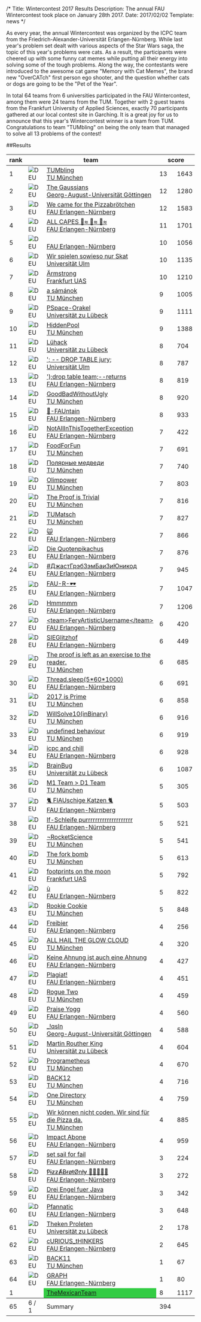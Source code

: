 /*
Title: Wintercontest 2017 Results
Description: The annual FAU Wintercontest took place on January 28th 2017.
Date: 2017/02/02
Template: news
*/

As every year, the annual Wintercontest was organized by the ICPC team from the Friedrich-Alexander-Universität Erlangen-Nürnberg. While last year's problem set dealt with various aspects of the Star Wars saga, the topic of this year's problems were cats. As a result, the participants were cheered up with some funny cat memes while putting all their energy into solving some of the tough problems. Along the way, the contestants were introduced to the awesome cat game "Memory with Cat Memes", the brand new "OverCATch" first person ego shooter, and the question whether cats or dogs are going to be the "Pet of the Year".

In total 64 teams from 6 universities participated in the FAU Wintercontest, among them were 24 teams from the TUM. Together with 2 guest teams from the Frankfurt University of Applied Sciences, exactly 70 participants gathered at our local contest site in Garching. It is a great joy for us to announce that this year's Wintercontest winner is a team from TUM. Congratulations to team "TUMbling" on being the only team that managed to solve all 13 problems of the contest!


##Results

<table class="scoreboard">
<colgroup><col id="scorerank" /><col id="scoreaffil" /><col id="scoreteamname" /></colgroup><colgroup><col id="scoresolv" /><col id="scoretotal" /></colgroup>
<colgroup><col class="scoreprob" /><col class="scoreprob" /><col class="scoreprob" /><col class="scoreprob" /><col class="scoreprob" /><col class="scoreprob" /><col class="scoreprob" /><col class="scoreprob" /><col class="scoreprob" /><col class="scoreprob" /><col class="scoreprob" /><col class="scoreprob" /><col class="scoreprob" /></colgroup>
<thead>
<tr class="scoreheader"><th title="rank" scope="col">rank</th><th title="team name" scope="col" colspan="2">team</th><th title="# solved / penalty time" colspan="2" scope="col">score</th>
<th title="problem 'HEIZLUEFTERPARTY'" scope="col"><a href="problem.php?id=21">A <div class="circle" style="background: #ff8af7;"></div></a></th><th title="problem 'CATS AND YARN'" scope="col"><a href="problem.php?id=23">B <div class="circle" style="background: #5cff33;"></div></a></th><th title="problem 'MEMORY'" scope="col"><a href="problem.php?id=24">C <div class="circle" style="background: #1a5c1a;"></div></a></th><th title="problem 'MOVIE'" scope="col"><a href="problem.php?id=25">D <div class="circle" style="background: #784925;"></div></a></th><th title="problem 'FEEDCATS'" scope="col"><a href="problem.php?id=20">E <div class="circle" style="background: #1921ff;"></div></a></th><th title="problem 'ONEKO'" scope="col"><a href="problem.php?id=26">F <div class="circle" style="background: #ff9580;"></div></a></th><th title="problem 'JOY OF CATS'" scope="col"><a href="problem.php?id=28">G <div class="circle" style="background: #fff826;"></div></a></th><th title="problem 'PET RIVALRY'" scope="col"><a href="problem.php?id=17">H <div class="circle" style="background: white;"></div></a></th><th title="problem 'BRIDGE'" scope="col"><a href="problem.php?id=16">I <div class="circle" style="background: red;"></div></a></th><th title="problem 'CAT IDENTIFICATION'" scope="col"><a href="problem.php?id=19">J <div class="circle" style="background: black;"></div></a></th><th title="problem 'PLAYOFTHEGAME'" scope="col"><a href="problem.php?id=27">K <div class="circle" style="background: #ff9e0d;"></div></a></th><th title="problem 'HYPERLOOP'" scope="col"><a href="problem.php?id=22">L <div class="circle" style="background: #cfcfcf;"></div></a></th><th title="problem 'CONSEQUENCES'" scope="col"><a href="problem.php?id=18">M <div class="circle" style="background: #2d1fad;"></div></a></th></tr>
</thead>

<tbody>
<tr class="sortorderswitch" id="team:153"><td class="scorepl">1</td><td class="scoreaf"> <img src="https://judge.in.tum.de/gcpc/images/countries/DEU.png" alt="DEU" title="DEU" /></td><td class="scoretn"><a href="team.php?id=153">TUMbling<br /><span class="univ">TU München</span></a></td><td class="scorenc">13</td><td class="scorett">1643</td><td class="score_correct">1/31</td><td class="score_correct">3/166</td><td class="score_correct score_first">1/220</td><td class="score_correct">1/18</td><td class="score_correct">1/61</td><td class="score_correct">2/13</td><td class="score_correct score_first">2/109</td><td class="score_correct">1/5</td><td class="score_correct">1/249</td><td class="score_correct score_first">1/26</td><td class="score_correct">5/158</td><td class="score_correct score_first">1/287</td><td class="score_correct">1/140</td></tr>
<tr id="team:139"><td class="scorepl">2</td><td class="scoreaf"> <img src="https://judge.in.tum.de/gcpc/images/countries/DEU.png" alt="DEU" title="DEU" /></td><td class="scoretn"><a href="team.php?id=139">The Gaussians<br /><span class="univ">Georg-August-Universität Göttingen</span></a></td><td class="scorenc">12</td><td class="scorett">1280</td><td class="score_correct">1/33</td><td class="score_correct">1/139</td><td class="score_correct">1/276</td><td class="score_correct">1/15</td><td class="score_correct">1/59</td><td class="score_correct">1/23</td><td class="score_correct">2/112</td><td class="score_correct">4/22</td><td class="score_correct score_first">1/180</td><td class="score_correct">1/44</td><td class="score_correct">1/228</td><td class="score_neutral">0</td><td class="score_correct">1/69</td></tr>
<tr id="team:116"><td class="scorepl">3</td><td class="scoreaf"> <img src="https://judge.in.tum.de/gcpc/images/countries/DEU.png" alt="DEU" title="DEU" /></td><td class="scoretn"><a href="team.php?id=116">We came for the Pizzabrötchen<br /><span class="univ">FAU Erlangen-Nürnberg</span></a></td><td class="scorenc">12</td><td class="scorett">1583</td><td class="score_correct">1/84</td><td class="score_correct">1/190</td><td class="score_correct">1/284</td><td class="score_correct">1/18</td><td class="score_correct">1/128</td><td class="score_correct">2/44</td><td class="score_correct">1/147</td><td class="score_correct">2/9</td><td class="score_correct">1/298</td><td class="score_correct">1/62</td><td class="score_correct score_first">4/123</td><td class="score_neutral">0</td><td class="score_correct">1/96</td></tr>
<tr id="team:128"><td class="scorepl">4</td><td class="scoreaf"> <img src="https://judge.in.tum.de/gcpc/images/countries/DEU.png" alt="DEU" title="DEU" /></td><td class="scoretn"><a href="team.php?id=128">ALL CAPES 🚶≈ 🚶≈ 🚶≈<br /><span class="univ">FAU Erlangen-Nürnberg</span></a></td><td class="scorenc">11</td><td class="scorett">1701</td><td class="score_correct">2/69</td><td class="score_correct">1/212</td><td class="score_neutral">0</td><td class="score_correct">1/11</td><td class="score_correct">2/184</td><td class="score_correct">5/79</td><td class="score_correct">1/163</td><td class="score_correct">2/6</td><td class="score_correct">1/270</td><td class="score_correct">1/86</td><td class="score_correct">5/232</td><td class="score_neutral">0</td><td class="score_correct">1/169</td></tr>
<tr id="team:185"><td class="scorepl">5</td><td class="scoreaf"> <img src="https://judge.in.tum.de/gcpc/images/countries/DEU.png" alt="DEU" title="DEU" /></td><td class="scoretn"><a href="team.php?id=185"> <br /><span class="univ">FAU Erlangen-Nürnberg</span></a></td><td class="scorenc">10</td><td class="scorett">1056</td><td class="score_correct">1/55</td><td class="score_correct">1/143</td><td class="score_neutral">0</td><td class="score_correct">1/16</td><td class="score_correct">1/113</td><td class="score_correct">1/14</td><td class="score_correct">1/179</td><td class="score_correct">1/24</td><td class="score_neutral">0</td><td class="score_correct">1/50</td><td class="score_correct">2/216</td><td class="score_neutral">0</td><td class="score_correct">1/226</td></tr>
<tr id="team:168"><td class="scorepl">6</td><td class="scoreaf"> <img src="https://judge.in.tum.de/gcpc/images/countries/DEU.png" alt="DEU" title="DEU" /></td><td class="scoretn"><a href="team.php?id=168">Wir spielen sowieso nur Skat<br /><span class="univ">Universität Ulm</span></a></td><td class="scorenc">10</td><td class="scorett">1135</td><td class="score_correct">1/44</td><td class="score_correct score_first">3/84</td><td class="score_neutral">0</td><td class="score_correct">1/17</td><td class="score_correct">1/91</td><td class="score_correct">1/19</td><td class="score_correct">1/268</td><td class="score_correct">1/5</td><td class="score_neutral">0</td><td class="score_correct">2/67</td><td class="score_correct">7/234</td><td class="score_neutral">0</td><td class="score_correct">1/126</td></tr>
<tr id="team:137"><td class="scorepl">7</td><td class="scoreaf"> <img src="https://judge.in.tum.de/gcpc/images/countries/DEU.png" alt="DEU" title="DEU" /></td><td class="scoretn"><a href="team.php?id=137">Ärmstrong<br /><span class="univ">Frankfurt UAS</span></a></td><td class="scorenc">10</td><td class="scorett">1210</td><td class="score_correct">4/73</td><td class="score_correct">1/131</td><td class="score_neutral">0</td><td class="score_correct">1/23</td><td class="score_correct">1/88</td><td class="score_correct">2/16</td><td class="score_correct">1/272</td><td class="score_correct">1/7</td><td class="score_neutral">0</td><td class="score_correct">1/40</td><td class="score_correct">2/238</td><td class="score_neutral">0</td><td class="score_correct">1/222</td></tr>
<tr id="team:148"><td class="scorepl">8</td><td class="scoreaf"> <img src="https://judge.in.tum.de/gcpc/images/countries/DEU.png" alt="DEU" title="DEU" /></td><td class="scoretn"><a href="team.php?id=148">a sámánok<br /><span class="univ">TU München</span></a></td><td class="scorenc">9</td><td class="scorett">1005</td><td class="score_correct score_first">1/24</td><td class="score_incorrect">5</td><td class="score_correct">2/295</td><td class="score_correct">1/19</td><td class="score_correct">1/71</td><td class="score_correct score_first">1/6</td><td class="score_correct">5/226</td><td class="score_correct">1/9</td><td class="score_neutral">0</td><td class="score_correct">1/109</td><td class="score_incorrect">3</td><td class="score_neutral">0</td><td class="score_correct">1/146</td></tr>
<tr id="team:140"><td class="scorepl">9</td><td class="scoreaf"> <img src="https://judge.in.tum.de/gcpc/images/countries/DEU.png" alt="DEU" title="DEU" /></td><td class="scoretn"><a href="team.php?id=140">PSpace-Orakel<br /><span class="univ">Universität zu Lübeck</span></a></td><td class="scorenc">9</td><td class="scorett">1111</td><td class="score_correct">1/79</td><td class="score_correct">1/217</td><td class="score_neutral">0</td><td class="score_correct">1/44</td><td class="score_correct">1/189</td><td class="score_correct">3/28</td><td class="score_correct">3/283</td><td class="score_correct">1/12</td><td class="score_neutral">0</td><td class="score_correct">1/130</td><td class="score_neutral">0</td><td class="score_neutral">0</td><td class="score_correct">1/49</td></tr>
<tr id="team:155"><td class="scorepl">10</td><td class="scoreaf"> <img src="https://judge.in.tum.de/gcpc/images/countries/DEU.png" alt="DEU" title="DEU" /></td><td class="scoretn"><a href="team.php?id=155">HiddenPool<br /><span class="univ">TU München</span></a></td><td class="scorenc">9</td><td class="scorett">1388</td><td class="score_correct">2/144</td><td class="score_correct">4/295</td><td class="score_correct">2/254</td><td class="score_correct">1/39</td><td class="score_correct">1/280</td><td class="score_correct">3/51</td><td class="score_neutral">0</td><td class="score_correct">1/8</td><td class="score_neutral">0</td><td class="score_correct">1/79</td><td class="score_neutral">0</td><td class="score_neutral">0</td><td class="score_correct">1/98</td></tr>
<tr id="team:143"><td class="scorepl">11</td><td class="scoreaf"> <img src="https://judge.in.tum.de/gcpc/images/countries/DEU.png" alt="DEU" title="DEU" /></td><td class="scoretn"><a href="team.php?id=143">Lühack<br /><span class="univ">Universität zu Lübeck</span></a></td><td class="scorenc">8</td><td class="scorett">704</td><td class="score_correct">1/102</td><td class="score_correct">2/172</td><td class="score_neutral">0</td><td class="score_correct">1/29</td><td class="score_correct">1/151</td><td class="score_correct">3/21</td><td class="score_incorrect">6</td><td class="score_correct">2/19</td><td class="score_neutral">0</td><td class="score_correct">1/88</td><td class="score_incorrect">3</td><td class="score_neutral">0</td><td class="score_correct score_first">1/42</td></tr>
<tr id="team:169"><td class="scorepl">12</td><td class="scoreaf"> <img src="https://judge.in.tum.de/gcpc/images/countries/DEU.png" alt="DEU" title="DEU" /></td><td class="scoretn"><a href="team.php?id=169">&apos;; -- DROP TABLE jury;<br /><span class="univ">Universität Ulm</span></a></td><td class="scorenc">8</td><td class="scorett">787</td><td class="score_correct">2/111</td><td class="score_neutral">0</td><td class="score_neutral">0</td><td class="score_correct">2/52</td><td class="score_correct score_first">1/45</td><td class="score_correct">3/33</td><td class="score_correct">1/234</td><td class="score_correct">1/11</td><td class="score_neutral">0</td><td class="score_correct">1/87</td><td class="score_incorrect">5</td><td class="score_neutral">0</td><td class="score_correct">1/134</td></tr>
<tr id="team:124"><td class="scorepl">13</td><td class="scoreaf"> <img src="https://judge.in.tum.de/gcpc/images/countries/DEU.png" alt="DEU" title="DEU" /></td><td class="scoretn"><a href="team.php?id=124">&apos;);drop table team;--returns<br /><span class="univ">FAU Erlangen-Nürnberg</span></a></td><td class="scorenc">8</td><td class="scorett">819</td><td class="score_correct">1/42</td><td class="score_neutral">0</td><td class="score_neutral">0</td><td class="score_correct">1/33</td><td class="score_neutral">0</td><td class="score_correct">3/23</td><td class="score_correct">2/291</td><td class="score_correct">1/8</td><td class="score_neutral">0</td><td class="score_correct">1/64</td><td class="score_correct">2/127</td><td class="score_neutral">0</td><td class="score_correct">1/151</td></tr>
<tr id="team:157"><td class="scorepl">14</td><td class="scoreaf"> <img src="https://judge.in.tum.de/gcpc/images/countries/DEU.png" alt="DEU" title="DEU" /></td><td class="scoretn"><a href="team.php?id=157">GoodBadWithoutUgly<br /><span class="univ">TU München</span></a></td><td class="scorenc">8</td><td class="scorett">920</td><td class="score_correct">1/54</td><td class="score_correct">2/143</td><td class="score_neutral">0</td><td class="score_correct">1/16</td><td class="score_correct">2/184</td><td class="score_correct">3/81</td><td class="score_incorrect">1</td><td class="score_correct">1/9</td><td class="score_neutral">0</td><td class="score_correct">1/95</td><td class="score_incorrect">5</td><td class="score_neutral">0</td><td class="score_correct">1/258</td></tr>
<tr id="team:117"><td class="scorepl">15</td><td class="scoreaf"> <img src="https://judge.in.tum.de/gcpc/images/countries/DEU.png" alt="DEU" title="DEU" /></td><td class="scoretn"><a href="team.php?id=117">🎈-FAUntain<br /><span class="univ">FAU Erlangen-Nürnberg</span></a></td><td class="scorenc">8</td><td class="scorett">933</td><td class="score_correct">2/55</td><td class="score_correct">1/152</td><td class="score_neutral">0</td><td class="score_correct">1/19</td><td class="score_neutral">0</td><td class="score_correct">1/24</td><td class="score_correct">2/218</td><td class="score_correct score_first">2/2</td><td class="score_neutral">0</td><td class="score_correct">1/89</td><td class="score_neutral">0</td><td class="score_neutral">0</td><td class="score_correct">2/294</td></tr>
<tr id="team:130"><td class="scorepl">16</td><td class="scoreaf"> <img src="https://judge.in.tum.de/gcpc/images/countries/DEU.png" alt="DEU" title="DEU" /></td><td class="scoretn"><a href="team.php?id=130">NotAllInThisTogetherException<br /><span class="univ">FAU Erlangen-Nürnberg</span></a></td><td class="scorenc">7</td><td class="scorett">422</td><td class="score_correct">1/58</td><td class="score_correct">1/137</td><td class="score_neutral">0</td><td class="score_correct">1/30</td><td class="score_neutral">0</td><td class="score_correct">1/19</td><td class="score_incorrect">3</td><td class="score_correct">1/4</td><td class="score_neutral">0</td><td class="score_correct">1/45</td><td class="score_neutral">0</td><td class="score_neutral">0</td><td class="score_correct">1/129</td></tr>
<tr id="team:166"><td class="scorepl">17</td><td class="scoreaf"> <img src="https://judge.in.tum.de/gcpc/images/countries/DEU.png" alt="DEU" title="DEU" /></td><td class="scoretn"><a href="team.php?id=166">FoodForFun<br /><span class="univ">TU München</span></a></td><td class="scorenc">7</td><td class="scorett">691</td><td class="score_correct">1/115</td><td class="score_neutral">0</td><td class="score_neutral">0</td><td class="score_correct">1/21</td><td class="score_incorrect">8</td><td class="score_correct">4/43</td><td class="score_correct">2/249</td><td class="score_correct">1/29</td><td class="score_neutral">0</td><td class="score_correct">1/70</td><td class="score_neutral">0</td><td class="score_neutral">0</td><td class="score_correct">1/84</td></tr>
<tr id="team:159"><td class="scorepl">18</td><td class="scoreaf"> <img src="https://judge.in.tum.de/gcpc/images/countries/DEU.png" alt="DEU" title="DEU" /></td><td class="scoretn"><a href="team.php?id=159">Полярные медведи<br /><span class="univ">TU München</span></a></td><td class="scorenc">7</td><td class="scorett">740</td><td class="score_correct">4/64</td><td class="score_neutral">0</td><td class="score_neutral">0</td><td class="score_correct">1/33</td><td class="score_correct">2/151</td><td class="score_correct">3/36</td><td class="score_correct">1/267</td><td class="score_correct">2/4</td><td class="score_neutral">0</td><td class="score_correct">1/45</td><td class="score_incorrect">5</td><td class="score_neutral">0</td><td class="score_incorrect">1</td></tr>
<tr id="team:151"><td class="scorepl">19</td><td class="scoreaf"> <img src="https://judge.in.tum.de/gcpc/images/countries/DEU.png" alt="DEU" title="DEU" /></td><td class="scoretn"><a href="team.php?id=151">Olimpower<br /><span class="univ">TU München</span></a></td><td class="scorenc">7</td><td class="scorett">803</td><td class="score_correct">1/77</td><td class="score_neutral">0</td><td class="score_neutral">0</td><td class="score_correct">1/62</td><td class="score_correct">1/172</td><td class="score_correct">4/52</td><td class="score_incorrect">2</td><td class="score_correct">1/26</td><td class="score_neutral">0</td><td class="score_correct">3/127</td><td class="score_incorrect">7</td><td class="score_neutral">0</td><td class="score_correct">1/187</td></tr>
<tr id="team:154"><td class="scorepl">20</td><td class="scoreaf"> <img src="https://judge.in.tum.de/gcpc/images/countries/DEU.png" alt="DEU" title="DEU" /></td><td class="scoretn"><a href="team.php?id=154">The Proof is Trivial<br /><span class="univ">TU München</span></a></td><td class="scorenc">7</td><td class="scorett">816</td><td class="score_correct">2/68</td><td class="score_correct">1/266</td><td class="score_neutral">0</td><td class="score_correct">1/33</td><td class="score_correct">1/167</td><td class="score_correct">1/11</td><td class="score_incorrect">7</td><td class="score_correct">1/16</td><td class="score_neutral">0</td><td class="score_correct">3/195</td><td class="score_neutral">0</td><td class="score_neutral">0</td><td class="score_neutral">0</td></tr>
<tr id="team:147"><td class="scorepl">21</td><td class="scoreaf"> <img src="https://judge.in.tum.de/gcpc/images/countries/DEU.png" alt="DEU" title="DEU" /></td><td class="scoretn"><a href="team.php?id=147">TUMatsch<br /><span class="univ">TU München</span></a></td><td class="scorenc">7</td><td class="scorett">827</td><td class="score_correct">1/159</td><td class="score_neutral">0</td><td class="score_neutral">0</td><td class="score_correct">1/31</td><td class="score_neutral">0</td><td class="score_correct">1/17</td><td class="score_correct">1/243</td><td class="score_correct">2/43</td><td class="score_neutral">0</td><td class="score_correct">1/125</td><td class="score_neutral">0</td><td class="score_neutral">0</td><td class="score_correct">1/189</td></tr>
<tr id="team:171"><td class="scorepl">22</td><td class="scoreaf"> <img src="https://judge.in.tum.de/gcpc/images/countries/DEU.png" alt="DEU" title="DEU" /></td><td class="scoretn"><a href="team.php?id=171">🙀<br /><span class="univ">FAU Erlangen-Nürnberg</span></a></td><td class="scorenc">7</td><td class="scorett">866</td><td class="score_correct">1/86</td><td class="score_neutral">0</td><td class="score_neutral">0</td><td class="score_correct">1/57</td><td class="score_neutral">0</td><td class="score_correct">3/50</td><td class="score_correct">1/261</td><td class="score_correct">1/39</td><td class="score_neutral">0</td><td class="score_correct">1/150</td><td class="score_neutral">0</td><td class="score_neutral">0</td><td class="score_correct">1/183</td></tr>
<tr id="team:118"><td class="scorepl">23</td><td class="scoreaf"> <img src="https://judge.in.tum.de/gcpc/images/countries/DEU.png" alt="DEU" title="DEU" /></td><td class="scoretn"><a href="team.php?id=118">Die Quotenpikachus<br /><span class="univ">FAU Erlangen-Nürnberg</span></a></td><td class="scorenc">7</td><td class="scorett">876</td><td class="score_correct">1/72</td><td class="score_neutral">0</td><td class="score_incorrect">1</td><td class="score_correct">1/44</td><td class="score_correct">2/292</td><td class="score_correct">2/30</td><td class="score_neutral">0</td><td class="score_correct">3/17</td><td class="score_neutral">0</td><td class="score_correct">1/118</td><td class="score_neutral">0</td><td class="score_neutral">0</td><td class="score_correct">2/203</td></tr>
<tr id="team:134"><td class="scorepl">24</td><td class="scoreaf"> <img src="https://judge.in.tum.de/gcpc/images/countries/DEU.png" alt="DEU" title="DEU" /></td><td class="scoretn"><a href="team.php?id=134">#ДжастГрэбЗэмБаиЗиЮникод<br /><span class="univ">FAU Erlangen-Nürnberg</span></a></td><td class="scorenc">7</td><td class="scorett">945</td><td class="score_correct">4/157</td><td class="score_neutral">0</td><td class="score_neutral">0</td><td class="score_correct">2/73</td><td class="score_incorrect">2</td><td class="score_correct">5/70</td><td class="score_correct">2/295</td><td class="score_correct">1/8</td><td class="score_neutral">0</td><td class="score_correct">1/111</td><td class="score_neutral">0</td><td class="score_neutral">0</td><td class="score_correct">1/51</td></tr>
<tr id="team:129"><td class="scorepl">25</td><td class="scoreaf"> <img src="https://judge.in.tum.de/gcpc/images/countries/DEU.png" alt="DEU" title="DEU" /></td><td class="scoretn"><a href="team.php?id=129">FAU-R-🕶️<br /><span class="univ">FAU Erlangen-Nürnberg</span></a></td><td class="scorenc">7</td><td class="scorett">1047</td><td class="score_correct">3/198</td><td class="score_neutral">0</td><td class="score_neutral">0</td><td class="score_correct">1/80</td><td class="score_correct">1/296</td><td class="score_correct">5/37</td><td class="score_neutral">0</td><td class="score_correct">1/8</td><td class="score_neutral">0</td><td class="score_correct">1/139</td><td class="score_neutral">0</td><td class="score_neutral">0</td><td class="score_correct">1/169</td></tr>
<tr id="team:127"><td class="scorepl">26</td><td class="scoreaf"> <img src="https://judge.in.tum.de/gcpc/images/countries/DEU.png" alt="DEU" title="DEU" /></td><td class="scoretn"><a href="team.php?id=127">Hmmmmm<br /><span class="univ">FAU Erlangen-Nürnberg</span></a></td><td class="scorenc">7</td><td class="scorett">1206</td><td class="score_correct">1/67</td><td class="score_neutral">0</td><td class="score_neutral">0</td><td class="score_correct">1/77</td><td class="score_neutral">0</td><td class="score_correct">6/117</td><td class="score_correct">1/155</td><td class="score_correct">1/96</td><td class="score_neutral">0</td><td class="score_correct">7/219</td><td class="score_incorrect">6</td><td class="score_neutral">0</td><td class="score_correct">1/255</td></tr>
<tr id="team:111"><td class="scorepl">27</td><td class="scoreaf"> <img src="https://judge.in.tum.de/gcpc/images/countries/DEU.png" alt="DEU" title="DEU" /></td><td class="scoretn"><a href="team.php?id=111">&lt;team&gt;FeryArtisticUsername&lt;/team&gt;<br /><span class="univ">FAU Erlangen-Nürnberg</span></a></td><td class="scorenc">6</td><td class="scorett">420</td><td class="score_correct">1/74</td><td class="score_neutral">0</td><td class="score_neutral">0</td><td class="score_correct">1/38</td><td class="score_incorrect">2</td><td class="score_correct">1/19</td><td class="score_neutral">0</td><td class="score_correct">1/10</td><td class="score_neutral">0</td><td class="score_correct">1/124</td><td class="score_neutral">0</td><td class="score_neutral">0</td><td class="score_correct">1/155</td></tr>
<tr id="team:120"><td class="scorepl">28</td><td class="scoreaf"> <img src="https://judge.in.tum.de/gcpc/images/countries/DEU.png" alt="DEU" title="DEU" /></td><td class="scoretn"><a href="team.php?id=120">SIEGlitzhof<br /><span class="univ">FAU Erlangen-Nürnberg</span></a></td><td class="scorenc">6</td><td class="scorett">449</td><td class="score_correct">1/79</td><td class="score_neutral">0</td><td class="score_neutral">0</td><td class="score_correct">1/42</td><td class="score_incorrect">1</td><td class="score_correct">1/56</td><td class="score_neutral">0</td><td class="score_correct">1/14</td><td class="score_neutral">0</td><td class="score_correct">1/158</td><td class="score_incorrect">2</td><td class="score_neutral">0</td><td class="score_correct">1/100</td></tr>
<tr id="team:149"><td class="scorepl">29</td><td class="scoreaf"> <img src="https://judge.in.tum.de/gcpc/images/countries/DEU.png" alt="DEU" title="DEU" /></td><td class="scoretn"><a href="team.php?id=149">The proof is left as an exercise to the reader.<br /><span class="univ">TU München</span></a></td><td class="scorenc">6</td><td class="scorett">685</td><td class="score_correct">1/184</td><td class="score_neutral">0</td><td class="score_neutral">0</td><td class="score_correct">1/39</td><td class="score_incorrect">5</td><td class="score_correct">1/55</td><td class="score_neutral">0</td><td class="score_correct">2/21</td><td class="score_neutral">0</td><td class="score_correct">1/92</td><td class="score_neutral">0</td><td class="score_neutral">0</td><td class="score_correct">1/274</td></tr>
<tr id="team:132"><td class="scorepl">30</td><td class="scoreaf"> <img src="https://judge.in.tum.de/gcpc/images/countries/DEU.png" alt="DEU" title="DEU" /></td><td class="scoretn"><a href="team.php?id=132">Thread.sleep(5*60*1000)<br /><span class="univ">FAU Erlangen-Nürnberg</span></a></td><td class="scorenc">6</td><td class="scorett">691</td><td class="score_correct">2/81</td><td class="score_neutral">0</td><td class="score_neutral">0</td><td class="score_correct">4/72</td><td class="score_incorrect">3</td><td class="score_correct">3/38</td><td class="score_incorrect">5</td><td class="score_correct">1/41</td><td class="score_neutral">0</td><td class="score_correct">1/145</td><td class="score_neutral">0</td><td class="score_neutral">0</td><td class="score_correct">1/194</td></tr>
<tr id="team:164"><td class="scorepl">31</td><td class="scoreaf"> <img src="https://judge.in.tum.de/gcpc/images/countries/DEU.png" alt="DEU" title="DEU" /></td><td class="scoretn"><a href="team.php?id=164">2017 is Prime<br /><span class="univ">TU München</span></a></td><td class="scorenc">6</td><td class="scorett">858</td><td class="score_correct">1/86</td><td class="score_neutral">0</td><td class="score_neutral">0</td><td class="score_correct">2/48</td><td class="score_incorrect">1</td><td class="score_correct">3/144</td><td class="score_neutral">0</td><td class="score_correct">1/7</td><td class="score_neutral">0</td><td class="score_correct">1/248</td><td class="score_neutral">0</td><td class="score_neutral">0</td><td class="score_correct">1/265</td></tr>
<tr id="team:150"><td class="scorepl">32</td><td class="scoreaf"> <img src="https://judge.in.tum.de/gcpc/images/countries/DEU.png" alt="DEU" title="DEU" /></td><td class="scoretn"><a href="team.php?id=150">WillSolve10(inBinary)<br /><span class="univ">TU München</span></a></td><td class="scorenc">6</td><td class="scorett">916</td><td class="score_correct">4/217</td><td class="score_neutral">0</td><td class="score_neutral">0</td><td class="score_correct score_first">2/9</td><td class="score_correct">6/299</td><td class="score_correct">1/29</td><td class="score_neutral">0</td><td class="score_correct">1/18</td><td class="score_neutral">0</td><td class="score_correct">1/164</td><td class="score_neutral">0</td><td class="score_neutral">0</td><td class="score_neutral">0</td></tr>
<tr id="team:158"><td class="scorepl">33</td><td class="scoreaf"> <img src="https://judge.in.tum.de/gcpc/images/countries/DEU.png" alt="DEU" title="DEU" /></td><td class="scoretn"><a href="team.php?id=158">undefined behaviour<br /><span class="univ">TU München</span></a></td><td class="scorenc">6</td><td class="scorett">919</td><td class="score_correct">1/182</td><td class="score_neutral">0</td><td class="score_neutral">0</td><td class="score_correct">1/36</td><td class="score_incorrect">1</td><td class="score_correct">5/171</td><td class="score_neutral">0</td><td class="score_correct">2/18</td><td class="score_incorrect">3</td><td class="score_correct">1/184</td><td class="score_neutral">0</td><td class="score_neutral">0</td><td class="score_correct">1/228</td></tr>
<tr id="team:110"><td class="scorepl">34</td><td class="scoreaf"> <img src="https://judge.in.tum.de/gcpc/images/countries/DEU.png" alt="DEU" title="DEU" /></td><td class="scoretn"><a href="team.php?id=110">icpc and chill<br /><span class="univ">FAU Erlangen-Nürnberg</span></a></td><td class="scorenc">6</td><td class="scorett">928</td><td class="score_correct">1/149</td><td class="score_neutral">0</td><td class="score_neutral">0</td><td class="score_correct">3/89</td><td class="score_neutral">0</td><td class="score_correct">2/95</td><td class="score_neutral">0</td><td class="score_correct">1/16</td><td class="score_neutral">0</td><td class="score_correct">2/242</td><td class="score_neutral">0</td><td class="score_neutral">0</td><td class="score_correct">1/257</td></tr>
<tr id="team:141"><td class="scorepl">35</td><td class="scoreaf"> <img src="https://judge.in.tum.de/gcpc/images/countries/DEU.png" alt="DEU" title="DEU" /></td><td class="scoretn"><a href="team.php?id=141">BrainBug<br /><span class="univ">Universität zu Lübeck</span></a></td><td class="scorenc">6</td><td class="scorett">1087</td><td class="score_correct">1/278</td><td class="score_neutral">0</td><td class="score_neutral">0</td><td class="score_correct">3/213</td><td class="score_neutral">0</td><td class="score_correct">4/184</td><td class="score_neutral">0</td><td class="score_correct">2/34</td><td class="score_neutral">0</td><td class="score_correct">1/80</td><td class="score_neutral">0</td><td class="score_neutral">0</td><td class="score_correct">1/178</td></tr>
<tr id="team:162"><td class="scorepl">36</td><td class="scoreaf"> <img src="https://judge.in.tum.de/gcpc/images/countries/DEU.png" alt="DEU" title="DEU" /></td><td class="scoretn"><a href="team.php?id=162">M1 Team &gt; D1 Team<br /><span class="univ">TU München</span></a></td><td class="scorenc">5</td><td class="scorett">305</td><td class="score_correct">3/66</td><td class="score_incorrect">2</td><td class="score_neutral">0</td><td class="score_correct">1/23</td><td class="score_incorrect">3</td><td class="score_correct">1/13</td><td class="score_neutral">0</td><td class="score_correct">1/37</td><td class="score_neutral">0</td><td class="score_correct">1/126</td><td class="score_neutral">0</td><td class="score_neutral">0</td><td class="score_neutral">0</td></tr>
<tr id="team:123"><td class="scorepl">37</td><td class="scoreaf"> <img src="https://judge.in.tum.de/gcpc/images/countries/DEU.png" alt="DEU" title="DEU" /></td><td class="scoretn"><a href="team.php?id=123">🐈 FlAUschige Katzen 🐈<br /><span class="univ">FAU Erlangen-Nürnberg</span></a></td><td class="scorenc">5</td><td class="scorett">503</td><td class="score_correct">1/122</td><td class="score_neutral">0</td><td class="score_neutral">0</td><td class="score_correct">5/76</td><td class="score_neutral">0</td><td class="score_correct">2/40</td><td class="score_neutral">0</td><td class="score_correct">1/9</td><td class="score_neutral">0</td><td class="score_correct">2/136</td><td class="score_incorrect">2</td><td class="score_neutral">0</td><td class="score_neutral">0</td></tr>
<tr id="team:135"><td class="scorepl">38</td><td class="scoreaf"> <img src="https://judge.in.tum.de/gcpc/images/countries/DEU.png" alt="DEU" title="DEU" /></td><td class="scoretn"><a href="team.php?id=135">If-Schleife purrrrrrrrrrrrrrrrrrrr<br /><span class="univ">FAU Erlangen-Nürnberg</span></a></td><td class="scorenc">5</td><td class="scorett">521</td><td class="score_correct">1/113</td><td class="score_neutral">0</td><td class="score_neutral">0</td><td class="score_correct">1/51</td><td class="score_incorrect">1</td><td class="score_correct">3/75</td><td class="score_neutral">0</td><td class="score_correct">1/14</td><td class="score_neutral">0</td><td class="score_correct">3/188</td><td class="score_incorrect">1</td><td class="score_neutral">0</td><td class="score_neutral">0</td></tr>
<tr id="team:156"><td class="scorepl">39</td><td class="scoreaf"> <img src="https://judge.in.tum.de/gcpc/images/countries/DEU.png" alt="DEU" title="DEU" /></td><td class="scoretn"><a href="team.php?id=156">¬RocketScience<br /><span class="univ">TU München</span></a></td><td class="scorenc">5</td><td class="scorett">541</td><td class="score_correct">1/94</td><td class="score_neutral">0</td><td class="score_neutral">0</td><td class="score_correct">1/82</td><td class="score_neutral">0</td><td class="score_correct">6/45</td><td class="score_incorrect">4</td><td class="score_correct">1/74</td><td class="score_neutral">0</td><td class="score_correct">1/146</td><td class="score_incorrect">3</td><td class="score_neutral">0</td><td class="score_neutral">0</td></tr>
<tr id="team:145"><td class="scorepl">40</td><td class="scoreaf"> <img src="https://judge.in.tum.de/gcpc/images/countries/DEU.png" alt="DEU" title="DEU" /></td><td class="scoretn"><a href="team.php?id=145">The fork bomb<br /><span class="univ">TU München</span></a></td><td class="scorenc">5</td><td class="scorett">613</td><td class="score_incorrect">1</td><td class="score_neutral">0</td><td class="score_incorrect">3</td><td class="score_correct">2/47</td><td class="score_incorrect">1</td><td class="score_correct">1/53</td><td class="score_neutral">0</td><td class="score_correct">1/36</td><td class="score_neutral">0</td><td class="score_correct">1/178</td><td class="score_incorrect">3</td><td class="score_neutral">0</td><td class="score_correct">1/279</td></tr>
<tr id="team:136"><td class="scorepl">41</td><td class="scoreaf"> <img src="https://judge.in.tum.de/gcpc/images/countries/DEU.png" alt="DEU" title="DEU" /></td><td class="scoretn"><a href="team.php?id=136">footprints on the moon<br /><span class="univ">Frankfurt UAS</span></a></td><td class="scorenc">5</td><td class="scorett">792</td><td class="score_correct">1/184</td><td class="score_neutral">0</td><td class="score_neutral">0</td><td class="score_correct">1/99</td><td class="score_neutral">0</td><td class="score_correct">6/165</td><td class="score_neutral">0</td><td class="score_correct">1/28</td><td class="score_neutral">0</td><td class="score_incorrect">1</td><td class="score_neutral">0</td><td class="score_neutral">0</td><td class="score_correct">1/216</td></tr>
<tr id="team:121"><td class="scorepl">42</td><td class="scoreaf"> <img src="https://judge.in.tum.de/gcpc/images/countries/DEU.png" alt="DEU" title="DEU" /></td><td class="scoretn"><a href="team.php?id=121">ù<br /><span class="univ">FAU Erlangen-Nürnberg</span></a></td><td class="scorenc">5</td><td class="scorett">822</td><td class="score_correct">1/69</td><td class="score_neutral">0</td><td class="score_neutral">0</td><td class="score_correct">1/58</td><td class="score_neutral">0</td><td class="score_correct">7/228</td><td class="score_neutral">0</td><td class="score_correct">2/51</td><td class="score_neutral">0</td><td class="score_correct">2/256</td><td class="score_neutral">0</td><td class="score_neutral">0</td><td class="score_incorrect">4</td></tr>
<tr id="team:152"><td class="scorepl">43</td><td class="scoreaf"> <img src="https://judge.in.tum.de/gcpc/images/countries/DEU.png" alt="DEU" title="DEU" /></td><td class="scoretn"><a href="team.php?id=152">Rookie Cookie<br /><span class="univ">TU München</span></a></td><td class="scorenc">5</td><td class="scorett">848</td><td class="score_incorrect">5</td><td class="score_neutral">0</td><td class="score_neutral">0</td><td class="score_correct">1/32</td><td class="score_correct">11/285</td><td class="score_correct">2/72</td><td class="score_neutral">0</td><td class="score_correct">1/44</td><td class="score_neutral">0</td><td class="score_correct">1/195</td><td class="score_neutral">0</td><td class="score_neutral">0</td><td class="score_neutral">0</td></tr>
<tr id="team:114"><td class="scorepl">44</td><td class="scoreaf"> <img src="https://judge.in.tum.de/gcpc/images/countries/DEU.png" alt="DEU" title="DEU" /></td><td class="scoretn"><a href="team.php?id=114">Freibier<br /><span class="univ">FAU Erlangen-Nürnberg</span></a></td><td class="scorenc">4</td><td class="scorett">256</td><td class="score_correct">1/86</td><td class="score_neutral">0</td><td class="score_neutral">0</td><td class="score_correct">1/37</td><td class="score_neutral">0</td><td class="score_correct">3/75</td><td class="score_neutral">0</td><td class="score_correct">1/18</td><td class="score_neutral">0</td><td class="score_incorrect">1</td><td class="score_incorrect">1</td><td class="score_neutral">0</td><td class="score_neutral">0</td></tr>
<tr id="team:161"><td class="scorepl">45</td><td class="scoreaf"> <img src="https://judge.in.tum.de/gcpc/images/countries/DEU.png" alt="DEU" title="DEU" /></td><td class="scoretn"><a href="team.php?id=161">ALL HAIL THE GLOW CLOUD<br /><span class="univ">TU München</span></a></td><td class="scorenc">4</td><td class="scorett">320</td><td class="score_incorrect">5</td><td class="score_neutral">0</td><td class="score_neutral">0</td><td class="score_correct">1/29</td><td class="score_incorrect">2</td><td class="score_correct">1/51</td><td class="score_neutral">0</td><td class="score_correct">1/13</td><td class="score_neutral">0</td><td class="score_correct">1/227</td><td class="score_neutral">0</td><td class="score_neutral">0</td><td class="score_neutral">0</td></tr>
<tr id="team:113"><td class="scorepl">46</td><td class="scoreaf"> <img src="https://judge.in.tum.de/gcpc/images/countries/DEU.png" alt="DEU" title="DEU" /></td><td class="scoretn"><a href="team.php?id=113">Keine Ahnung ist auch eine Ahnung<br /><span class="univ">FAU Erlangen-Nürnberg</span></a></td><td class="scorenc">4</td><td class="scorett">427</td><td class="score_correct">1/112</td><td class="score_neutral">0</td><td class="score_neutral">0</td><td class="score_correct">1/79</td><td class="score_neutral">0</td><td class="score_correct">2/54</td><td class="score_neutral">0</td><td class="score_correct">2/142</td><td class="score_neutral">0</td><td class="score_neutral">0</td><td class="score_neutral">0</td><td class="score_neutral">0</td><td class="score_neutral">0</td></tr>
<tr id="team:115"><td class="scorepl">47</td><td class="scoreaf"> <img src="https://judge.in.tum.de/gcpc/images/countries/DEU.png" alt="DEU" title="DEU" /></td><td class="scoretn"><a href="team.php?id=115">Plagiat!<br /><span class="univ">FAU Erlangen-Nürnberg</span></a></td><td class="scorenc">4</td><td class="scorett">451</td><td class="score_correct">1/181</td><td class="score_neutral">0</td><td class="score_neutral">0</td><td class="score_correct">1/108</td><td class="score_neutral">0</td><td class="score_correct">3/106</td><td class="score_neutral">0</td><td class="score_correct">1/16</td><td class="score_neutral">0</td><td class="score_neutral">0</td><td class="score_neutral">0</td><td class="score_neutral">0</td><td class="score_incorrect">1</td></tr>
<tr id="team:146"><td class="scorepl">48</td><td class="scoreaf"> <img src="https://judge.in.tum.de/gcpc/images/countries/DEU.png" alt="DEU" title="DEU" /></td><td class="scoretn"><a href="team.php?id=146">Rogue Two<br /><span class="univ">TU München</span></a></td><td class="scorenc">4</td><td class="scorett">459</td><td class="score_correct">1/184</td><td class="score_neutral">0</td><td class="score_neutral">0</td><td class="score_correct">1/44</td><td class="score_neutral">0</td><td class="score_correct">4/136</td><td class="score_neutral">0</td><td class="score_correct">2/15</td><td class="score_neutral">0</td><td class="score_incorrect">3</td><td class="score_neutral">0</td><td class="score_neutral">0</td><td class="score_neutral">0</td></tr>
<tr id="team:173"><td class="scorepl">49</td><td class="scoreaf"> <img src="https://judge.in.tum.de/gcpc/images/countries/DEU.png" alt="DEU" title="DEU" /></td><td class="scoretn"><a href="team.php?id=173">Praise Yogg<br /><span class="univ">FAU Erlangen-Nürnberg</span></a></td><td class="scorenc">4</td><td class="scorett">560</td><td class="score_correct">1/246</td><td class="score_neutral">0</td><td class="score_incorrect">1</td><td class="score_correct">1/28</td><td class="score_neutral">0</td><td class="score_correct">3/187</td><td class="score_neutral">0</td><td class="score_correct">1/59</td><td class="score_neutral">0</td><td class="score_neutral">0</td><td class="score_neutral">0</td><td class="score_neutral">0</td><td class="score_neutral">0</td></tr>
<tr id="team:184"><td class="scorepl">50</td><td class="scoreaf"> <img src="https://judge.in.tum.de/gcpc/images/countries/DEU.png" alt="DEU" title="DEU" /></td><td class="scoretn"><a href="team.php?id=184">_!qsln<br /><span class="univ">Georg-August-Universität Göttingen</span></a></td><td class="scorenc">4</td><td class="scorett">588</td><td class="score_correct">1/195</td><td class="score_neutral">0</td><td class="score_neutral">0</td><td class="score_correct">1/54</td><td class="score_neutral">0</td><td class="score_correct">5/247</td><td class="score_neutral">0</td><td class="score_correct">1/12</td><td class="score_neutral">0</td><td class="score_incorrect">1</td><td class="score_neutral">0</td><td class="score_neutral">0</td><td class="score_neutral">0</td></tr>
<tr id="team:144"><td class="scorepl">51</td><td class="scoreaf"> <img src="https://judge.in.tum.de/gcpc/images/countries/DEU.png" alt="DEU" title="DEU" /></td><td class="scoretn"><a href="team.php?id=144">Martin Routher King<br /><span class="univ">Universität zu Lübeck</span></a></td><td class="scorenc">4</td><td class="scorett">604</td><td class="score_correct">2/250</td><td class="score_neutral">0</td><td class="score_neutral">0</td><td class="score_correct">1/88</td><td class="score_neutral">0</td><td class="score_incorrect">7</td><td class="score_neutral">0</td><td class="score_correct">2/19</td><td class="score_neutral">0</td><td class="score_correct">3/167</td><td class="score_neutral">0</td><td class="score_neutral">0</td><td class="score_neutral">0</td></tr>
<tr id="team:160"><td class="scorepl">52</td><td class="scoreaf"> <img src="https://judge.in.tum.de/gcpc/images/countries/DEU.png" alt="DEU" title="DEU" /></td><td class="scoretn"><a href="team.php?id=160">Programetheus<br /><span class="univ">TU München</span></a></td><td class="scorenc">4</td><td class="scorett">670</td><td class="score_correct">1/172</td><td class="score_neutral">0</td><td class="score_neutral">0</td><td class="score_correct">1/141</td><td class="score_neutral">0</td><td class="score_correct">5/243</td><td class="score_neutral">0</td><td class="score_correct">1/34</td><td class="score_neutral">0</td><td class="score_neutral">0</td><td class="score_neutral">0</td><td class="score_neutral">0</td><td class="score_neutral">0</td></tr>
<tr id="team:182"><td class="scorepl">53</td><td class="scoreaf"> <img src="https://judge.in.tum.de/gcpc/images/countries/DEU.png" alt="DEU" title="DEU" /></td><td class="scoretn"><a href="team.php?id=182">BACK12<br /><span class="univ">TU München</span></a></td><td class="scorenc">4</td><td class="scorett">716</td><td class="score_correct">6/281</td><td class="score_neutral">0</td><td class="score_neutral">0</td><td class="score_correct">1/70</td><td class="score_neutral">0</td><td class="score_correct">4/152</td><td class="score_neutral">0</td><td class="score_correct">1/53</td><td class="score_neutral">0</td><td class="score_incorrect">4</td><td class="score_neutral">0</td><td class="score_neutral">0</td><td class="score_neutral">0</td></tr>
<tr id="team:165"><td class="scorepl">54</td><td class="scoreaf"> <img src="https://judge.in.tum.de/gcpc/images/countries/DEU.png" alt="DEU" title="DEU" /></td><td class="scoretn"><a href="team.php?id=165">One Directory<br /><span class="univ">TU München</span></a></td><td class="scorenc">4</td><td class="scorett">759</td><td class="score_correct">2/266</td><td class="score_neutral">0</td><td class="score_neutral">0</td><td class="score_correct">1/97</td><td class="score_neutral">0</td><td class="score_correct">7/236</td><td class="score_neutral">0</td><td class="score_correct">1/20</td><td class="score_neutral">0</td><td class="score_neutral">0</td><td class="score_neutral">0</td><td class="score_neutral">0</td><td class="score_neutral">0</td></tr>
<tr id="team:163"><td class="scorepl">55</td><td class="scoreaf"> <img src="https://judge.in.tum.de/gcpc/images/countries/DEU.png" alt="DEU" title="DEU" /></td><td class="scoretn"><a href="team.php?id=163">Wir können nicht coden. Wir sind für die Pizza da.<br /><span class="univ">TU München</span></a></td><td class="scorenc">4</td><td class="scorett">885</td><td class="score_correct">5/297</td><td class="score_neutral">0</td><td class="score_neutral">0</td><td class="score_correct">2/179</td><td class="score_neutral">0</td><td class="score_correct">5/159</td><td class="score_neutral">0</td><td class="score_correct">2/50</td><td class="score_neutral">0</td><td class="score_neutral">0</td><td class="score_neutral">0</td><td class="score_neutral">0</td><td class="score_neutral">0</td></tr>
<tr id="team:172"><td class="scorepl">56</td><td class="scoreaf"> <img src="https://judge.in.tum.de/gcpc/images/countries/DEU.png" alt="DEU" title="DEU" /></td><td class="scoretn"><a href="team.php?id=172">Impact Abone<br /><span class="univ">FAU Erlangen-Nürnberg</span></a></td><td class="scorenc">4</td><td class="scorett">959</td><td class="score_correct">5/169</td><td class="score_neutral">0</td><td class="score_neutral">0</td><td class="score_correct">3/172</td><td class="score_neutral">0</td><td class="score_correct">5/233</td><td class="score_neutral">0</td><td class="score_correct">3/145</td><td class="score_neutral">0</td><td class="score_neutral">0</td><td class="score_neutral">0</td><td class="score_neutral">0</td><td class="score_neutral">0</td></tr>
<tr id="team:125"><td class="scorepl">57</td><td class="scoreaf"> <img src="https://judge.in.tum.de/gcpc/images/countries/DEU.png" alt="DEU" title="DEU" /></td><td class="scoretn"><a href="team.php?id=125">set sail for fail<br /><span class="univ">FAU Erlangen-Nürnberg</span></a></td><td class="scorenc">3</td><td class="scorett">224</td><td class="score_neutral">0</td><td class="score_neutral">0</td><td class="score_neutral">0</td><td class="score_correct">1/51</td><td class="score_neutral">0</td><td class="score_incorrect">8</td><td class="score_incorrect">3</td><td class="score_correct">2/34</td><td class="score_neutral">0</td><td class="score_neutral">0</td><td class="score_incorrect">2</td><td class="score_neutral">0</td><td class="score_correct">1/119</td></tr>
<tr id="team:131"><td class="scorepl">58</td><td class="scoreaf"> <img src="https://judge.in.tum.de/gcpc/images/countries/DEU.png" alt="DEU" title="DEU" /></td><td class="scoretn"><a href="team.php?id=131">ⱣɨƶƶȺɃɍøŧØnłɏ 🍕🍕🍕🍕🍕<br /><span class="univ">FAU Erlangen-Nürnberg</span></a></td><td class="scorenc">3</td><td class="scorett">272</td><td class="score_incorrect">18</td><td class="score_neutral">0</td><td class="score_neutral">0</td><td class="score_correct">3/86</td><td class="score_neutral">0</td><td class="score_correct">1/112</td><td class="score_neutral">0</td><td class="score_correct">1/34</td><td class="score_neutral">0</td><td class="score_neutral">0</td><td class="score_incorrect">7</td><td class="score_neutral">0</td><td class="score_neutral">0</td></tr>
<tr id="team:112"><td class="scorepl">59</td><td class="scoreaf"> <img src="https://judge.in.tum.de/gcpc/images/countries/DEU.png" alt="DEU" title="DEU" /></td><td class="scoretn"><a href="team.php?id=112">Drei Engel fuer Java<br /><span class="univ">FAU Erlangen-Nürnberg</span></a></td><td class="scorenc">3</td><td class="scorett">342</td><td class="score_correct">1/193</td><td class="score_neutral">0</td><td class="score_neutral">0</td><td class="score_correct">4/72</td><td class="score_neutral">0</td><td class="score_incorrect">9</td><td class="score_neutral">0</td><td class="score_correct">1/17</td><td class="score_neutral">0</td><td class="score_neutral">0</td><td class="score_neutral">0</td><td class="score_neutral">0</td><td class="score_neutral">0</td></tr>
<tr id="team:122"><td class="scorepl">60</td><td class="scoreaf"> <img src="https://judge.in.tum.de/gcpc/images/countries/DEU.png" alt="DEU" title="DEU" /></td><td class="scoretn"><a href="team.php?id=122">Pfannatic<br /><span class="univ">FAU Erlangen-Nürnberg</span></a></td><td class="scorenc">3</td><td class="scorett">648</td><td class="score_incorrect">6</td><td class="score_neutral">0</td><td class="score_neutral">0</td><td class="score_correct">3/126</td><td class="score_neutral">0</td><td class="score_correct">8/224</td><td class="score_neutral">0</td><td class="score_correct">3/78</td><td class="score_neutral">0</td><td class="score_neutral">0</td><td class="score_neutral">0</td><td class="score_neutral">0</td><td class="score_neutral">0</td></tr>
<tr id="team:142"><td class="scorepl">61</td><td class="scoreaf"> <img src="https://judge.in.tum.de/gcpc/images/countries/DEU.png" alt="DEU" title="DEU" /></td><td class="scoretn"><a href="team.php?id=142">Theken Proleten<br /><span class="univ">Universität zu Lübeck</span></a></td><td class="scorenc">2</td><td class="scorett">178</td><td class="score_neutral">0</td><td class="score_neutral">0</td><td class="score_neutral">0</td><td class="score_correct">1/119</td><td class="score_neutral">0</td><td class="score_incorrect">4</td><td class="score_neutral">0</td><td class="score_correct">1/59</td><td class="score_neutral">0</td><td class="score_incorrect">3</td><td class="score_neutral">0</td><td class="score_neutral">0</td><td class="score_neutral">0</td></tr>
<tr id="team:126"><td class="scorepl">62</td><td class="scoreaf"> <img src="https://judge.in.tum.de/gcpc/images/countries/DEU.png" alt="DEU" title="DEU" /></td><td class="scoretn"><a href="team.php?id=126">cURIOUS_tHINKERS<br /><span class="univ">FAU Erlangen-Nürnberg</span></a></td><td class="scorenc">2</td><td class="scorett">645</td><td class="score_neutral">0</td><td class="score_neutral">0</td><td class="score_neutral">0</td><td class="score_correct">6/210</td><td class="score_neutral">0</td><td class="score_incorrect">8</td><td class="score_neutral">0</td><td class="score_correct">4/275</td><td class="score_neutral">0</td><td class="score_neutral">0</td><td class="score_neutral">0</td><td class="score_neutral">0</td><td class="score_neutral">0</td></tr>
<tr id="team:181"><td class="scorepl">63</td><td class="scoreaf"> <img src="https://judge.in.tum.de/gcpc/images/countries/DEU.png" alt="DEU" title="DEU" /></td><td class="scoretn"><a href="team.php?id=181">BACK11<br /><span class="univ">TU München</span></a></td><td class="scorenc">1</td><td class="scorett">67</td><td class="score_neutral">0</td><td class="score_neutral">0</td><td class="score_neutral">0</td><td class="score_incorrect">1</td><td class="score_neutral">0</td><td class="score_incorrect">7</td><td class="score_neutral">0</td><td class="score_correct">2/47</td><td class="score_neutral">0</td><td class="score_neutral">0</td><td class="score_neutral">0</td><td class="score_neutral">0</td><td class="score_neutral">0</td></tr>
<tr id="team:133"><td class="scorepl">64</td><td class="scoreaf"> <img src="https://judge.in.tum.de/gcpc/images/countries/DEU.png" alt="DEU" title="DEU" /></td><td class="scoretn"><a href="team.php?id=133">GRAPH<br /><span class="univ">FAU Erlangen-Nürnberg</span></a></td><td class="scorenc">1</td><td class="scorett">80</td><td class="score_incorrect">3</td><td class="score_neutral">0</td><td class="score_neutral">0</td><td class="score_neutral">0</td><td class="score_neutral">0</td><td class="score_incorrect">7</td><td class="score_neutral">0</td><td class="score_correct">1/80</td><td class="score_neutral">0</td><td class="score_neutral">0</td><td class="score_neutral">0</td><td class="score_neutral">0</td><td class="score_neutral">0</td></tr>
<tr class="sortorderswitch" id="team:102"><td class="scorepl">1</td><td class="scoreaf"></td><td class="scoretn" style="background: #33cc44;"><a href="team.php?id=102">TheMexicanTeam<br /><span class="univ"></span></a></td><td class="scorenc">8</td><td class="scorett">1117</td><td class="score_correct score_first">1/230</td><td class="score_correct score_first">1/201</td><td class="score_neutral">0</td><td class="score_correct score_first">1/84</td><td class="score_correct score_first">1/112</td><td class="score_correct score_first">3/65</td><td class="score_neutral">0</td><td class="score_correct score_first">1/14</td><td class="score_incorrect">7</td><td class="score_correct score_first">1/33</td><td class="score_correct score_first">3/298</td><td class="score_neutral">0</td><td class="score_neutral">0</td></tr>
</tbody>

<tbody><tr id="scoresummary" title="#submitted / #correct"><td title="total teams">65</td><td class="scoreaffil" title="#affiliations / #countries">6 / 1</td><td title=" ">Summary</td><td title="total solved" class="scorenc">394</td><td title=" "></td><td>130/55</td><td>31/15</td><td>12/5</td><td>95/63</td><td>70/21</td><td>227/58</td><td>61/18</td><td>93/65</td><td>14/4</td><td>76/45</td><td>86/9</td><td>1/1</td><td>43/35</td></tr>
</tbody>
</table>
